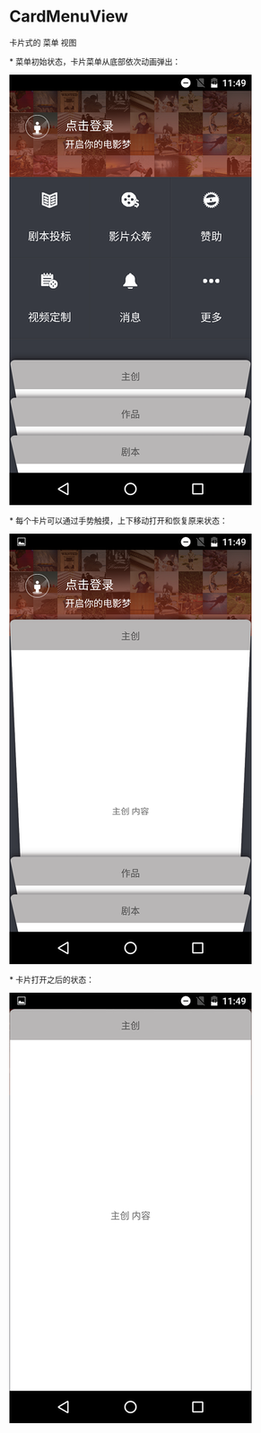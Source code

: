 # CardMenuView
卡片式的 菜单 视图

<p></p>
* 菜单初始状态，卡片菜单从底部依次动画弹出：

![img](/screenshots/Screenshot_20151205-114911.png)

<p></p>
* 每个卡片可以通过手势触摸，上下移动打开和恢复原来状态：

![img](/screenshots/Screenshot_20151205-114926.png)

<p></p>
* 卡片打开之后的状态：

![img](/screenshots/Screenshot_20151205-114933.png)


